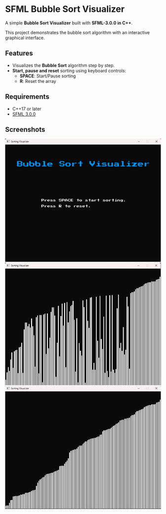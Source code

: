 # SFML Bubble Sort Visualizer

A simple **Bubble Sort Visualizer** built with **SFML-3.0.0 in C++**.

This project demonstrates the bubble sort algorithm with an interactive graphical interface.

## Features
- Visualizes the **Bubble Sort** algorithm step by step.
- **Start, pause and reset** sorting using keyboard controls:
    - **SPACE**: Start/Pause sorting
    - **R**: Reset the array

## Requirements
- C++17 or later
- [SFML 3.0.0](https://www.sfml-dev.org/download/)

## Screenshots
![Screenshot](screenshots/1.png)
![Screenshot](screenshots/2.png)
![Screenshot](screenshots/3.png)

